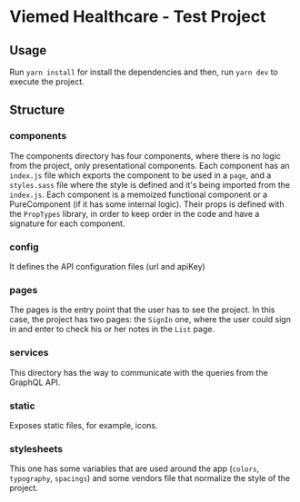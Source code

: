 # Viemed Healthcare - Test Project
## Usage
Run `yarn install` for install the dependencies and then, run `yarn dev` to execute the project.

## Structure
### components
The components directory has four components, where there is no logic from the project, only presentational components. Each component has an `index.js` file which exports the component to be used in a `page`, and a `styles.sass` file where the style is defined and it's being imported from the `index.js`. Each component is a memoized functional component or a PureComponent (if it has some internal logic). Their props is defined with the `PropTypes` library, in order to keep order in the code and have a signature for each component.

### config
It defines the API configuration files (url and apiKey)

### pages
The pages is the entry point that the user has to see the project. In this case, the project has two pages: the `SignIn` one, where the user could sign in and enter to check his or her notes in the `List` page.

### services
This directory has the way to communicate with the queries from the GraphQL API.

### static
Exposes static files, for example, icons.

### stylesheets
This one has some variables that are used around the app (`colors`, `typography`, `spacings`) and some vendors file that normalize the style of the project.
